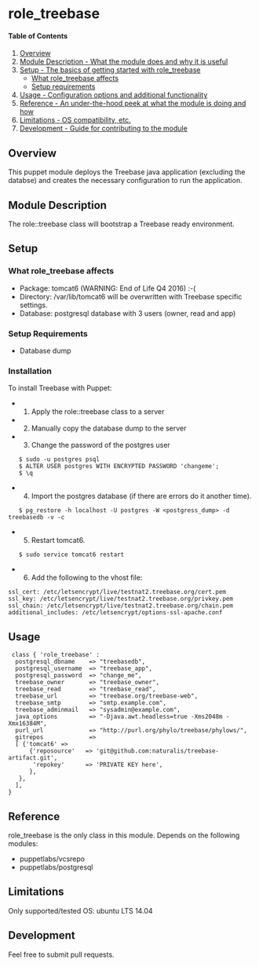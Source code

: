 # role_treebase

#### Table of Contents

1. [Overview](#overview)
2. [Module Description - What the module does and why it is useful](#module-description)
3. [Setup - The basics of getting started with role_treebase](#setup)
    * [What role_treebase affects](#what-role_treebase-affects)
    * [Setup requirements](#setup-requirements)
4. [Usage - Configuration options and additional functionality](#usage)
5. [Reference - An under-the-hood peek at what the module is doing and how](#reference)
5. [Limitations - OS compatibility, etc.](#limitations)
6. [Development - Guide for contributing to the module](#development)

## Overview

This puppet module deploys the Treebase java application (excluding the databse) and creates the necessary configuration to run the application.

## Module Description

The role::treebase class will bootstrap a Treebase ready environment.

## Setup

### What role_treebase affects

* Package: tomcat6  (WARNING: End of Life Q4 2016) :-(
* Directory: /var/lib/tomcat6 will be overwritten with Treebase specific settings.
* Database: postgresql database with 3 users (owner, read and app)

### Setup Requirements

* Database dump

### Installation

To install Treebase with Puppet:

* 1. Apply the role::treebase class to a server
* 2. Manually copy the database dump to the server
* 3. Change the password of the postgres user
```
   $ sudo -u postgres psql
   $ ALTER USER postgres WITH ENCRYPTED PASSWORD 'changeme';  
   $ \q
```
* 4. Import the postgres database (if there are errors do it another time).
```
   $ pg_restore -h localhost -U postgres -W <postgress_dump> -d treebasedb -v -c
```
* 5. Restart tomcat6.
```
   $ sudo service tomcat6 restart
```
* 6. Add the following to the vhost file:
```
ssl_cert: /etc/letsencrypt/live/testnat2.treebase.org/cert.pem
ssl_key: /etc/letsencrypt/live/testnat2.treebase.org/privkey.pem
ssl_chain: /etc/letsencrypt/live/testnat2.treebase.org/chain.pem
additional_includes: /etc/letsencrypt/options-ssl-apache.conf
```

## Usage
```
 class { 'role_treebase' :
  postgresql_dbname    => "treebasedb",
  postgresql_username  => "treebase_app",
  postgresql_password  => "change_me",
  treebase_owner       => "treebase_owner",
  treebase_read        => "treebase_read",
  treebase_url         => "treebase.org/treebase-web",
  treebase_smtp        => "smtp.example.com",
  treebase_adminmail   => "sysadmin@example.com",
  java_options         => "-Djava.awt.headless=true -Xms2048m -Xmx16384M",
  purl_url             => "http://purl.org/phylo/treebase/phylows/",
  gitrepos             =>
  [ {'tomcat6' =>
      {'reposource'   => 'git@github.com:naturalis/treebase-artifact.git',
       'repokey'      => 'PRIVATE KEY here',
      },
   },
  ],
}
```

## Reference
role_treebase is the only class in this module. Depends on the following modules:
  - puppetlabs/vcsrepo
  - puppetlabs/postgresql

## Limitations
Only supported/tested OS: ubuntu LTS 14.04

## Development
Feel free to submit pull requests.
